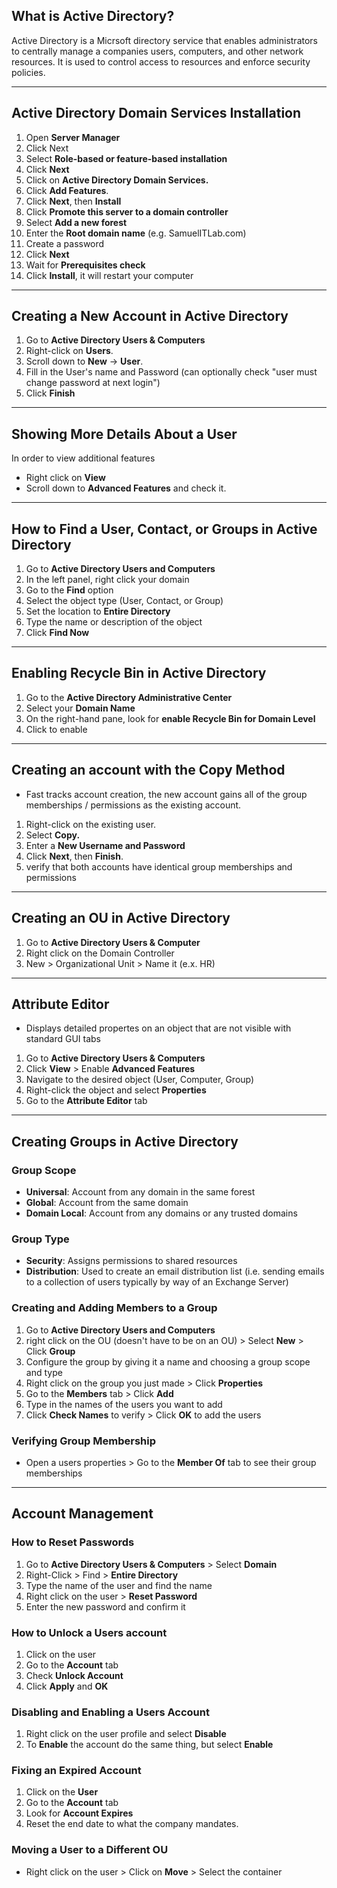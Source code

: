 ## What is Active Directory?

Active Directory is a Micrsoft directory service that enables administrators to centrally manage a companies users, computers, and other network resources. It is used to control access to resources and enforce security policies.

---
## Active Directory Domain Services Installation
1. Open **Server Manager**
2. Click Next
3. Select **Role-based or feature-based installation**
4. Click **Next**
5. Click on **Active Directory Domain Services.**
6. Click **Add Features**.
7. Click **Next**, then **Install**
8. Click **Promote this server to a domain controller**
9. Select **Add a new forest**
10. Enter the **Root domain name** (e.g. SamuelITLab.com)
11. Create a password
12. Click **Next**
13. Wait for **Prerequisites check**
14. Click **Install**, it will restart your computer
---
## Creating a New Account in Active Directory
1. Go to **Active Directory Users & Computers**
2. Right-click on **Users**.
3. Scroll down to **New** -> **User**.
4. Fill in the User's name and Password (can optionally check "user must change password at next login")
5. Click **Finish**
---
## Showing More Details About a User
In order to view additional features 
- Right click on **View**
- Scroll down to **Advanced Features** and check it. 
---
## How to Find a User, Contact, or Groups in Active Directory
1. Go to **Active Directory Users and Computers**
2. In the left panel, right click your domain
3. Go to the **Find** option
4. Select the object type (User, Contact, or Group)
5. Set the location to **Entire Directory**
6. Type the name or description of the object
7. Click **Find Now**
---
## Enabling Recycle Bin in Active Directory
1. Go to the **Active Directory Administrative Center**
2. Select your **Domain Name**
3. On the right-hand pane, look for **enable Recycle Bin for Domain Level**
4. Click to enable
---
## Creating an account with the Copy Method
- Fast tracks account creation, the new account gains all of the group memberships / permissions as the existing account.
1. Right-click on the existing user.
2. Select **Copy.**
3. Enter a **New Username and Password**
4. Click **Next**, then **Finish**.
5. verify that both accounts have identical group memberships and permissions
---
## Creating an OU in Active Directory
1. Go to **Active Directory Users & Computer**
2. Right click on the Domain Controller
3. New > Organizational Unit > Name it (e.x. HR)
---
## Attribute Editor
- Displays detailed propertes on an object that are not visible with standard GUI tabs
1. Go to **Active Directory Users & Computers**
2. Click **View** > Enable **Advanced Features**
3. Navigate to the desired object (User, Computer, Group)
4. Right-click the object and select **Properties**
5. Go to the **Attribute Editor** tab
---
## Creating Groups in Active Directory
### Group Scope
- **Universal**: Account from any domain in the same forest
- **Global**: Account from the same domain
- **Domain Local**: Account from any domains or any trusted domains
### Group Type
- **Security**: Assigns permissions to shared resources
- **Distribution**: Used to create an email distribution list (i.e. sending emails to a collection of users typically by way of an Exchange Server)
### Creating and Adding Members to a Group
1. Go to **Active Directory Users and Computers**
2. right click on the OU (doesn't have to be on an OU) > Select **New** > Click **Group**
3. Configure the group by giving it a name and choosing a group scope and type
4. Right click on the group you just made > Click **Properties**
5. Go to the **Members** tab > Click **Add**
6. Type in the names of the users you want to add
7. Click **Check Names** to verify > Click **OK** to add the users
### Verifying Group Membership
- Open a users properties > Go to the **Member Of** tab to see their group memberships
---
## Account Management
### How to Reset Passwords
1. Go to **Active Directory Users & Computers** > Select **Domain**
2. Right-Click > Find > **Entire Directory**
3. Type the name of the user and find the name
4. Right click on the user > **Reset Password**
5. Enter the new password and confirm it
### How to Unlock a Users account
1. Click on the user
2. Go to the **Account** tab
3. Check **Unlock Account**
4. Click **Apply** and **OK**
### Disabling and Enabling a Users Account
1. Right click on the user profile and select **Disable**
2. To **Enable** the account do the same thing, but select **Enable**
### Fixing an Expired Account
1. Click on the **User**
2. Go to the **Account** tab
3. Look for **Account Expires**
4. Reset the end date to what the company mandates.
### Moving a User to a Different OU
- Right click on the user > Click on **Move** > Select the container


